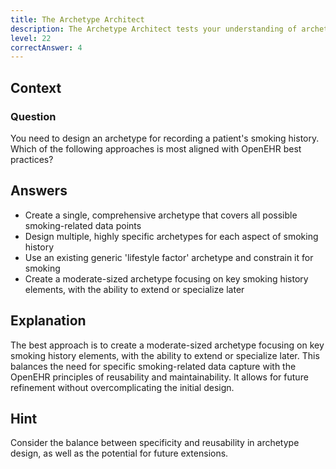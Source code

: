 ```yaml
---
title: The Archetype Architect
description: The Archetype Architect tests your understanding of archetype design principles and best practices!
level: 22
correctAnswer: 4
---
```


## Context

### Question

You need to design an archetype for recording a patient's smoking history. Which of the following approaches is most aligned with OpenEHR best practices?

## Answers

- Create a single, comprehensive archetype that covers all possible smoking-related data points
- Design multiple, highly specific archetypes for each aspect of smoking history
- Use an existing generic 'lifestyle factor' archetype and constrain it for smoking
- Create a moderate-sized archetype focusing on key smoking history elements, with the ability to extend or specialize later

## Explanation

The best approach is to create a moderate-sized archetype focusing on key smoking history elements, with the ability to extend or specialize later. This balances the need for specific smoking-related data capture with the OpenEHR principles of reusability and maintainability. It allows for future refinement without overcomplicating the initial design.

## Hint

Consider the balance between specificity and reusability in archetype design, as well as the potential for future extensions.
